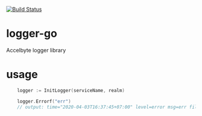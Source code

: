 [![Build Status](https://travis-ci.com/AccelByte/logger-go.svg?branch=master)](https://travis-ci.com/AccelByte/logger-go)

# logger-go
Accelbyte logger library

# usage
```go
	logger := InitLogger(serviceName, realm)

    logger.Errorf("err")
    // output: time="2020-04-03T16:37:45+07:00" level=error msg=err file="logger_test.go:21" func=logger-go.TestServiceNameLogged realm=def service=abc

```